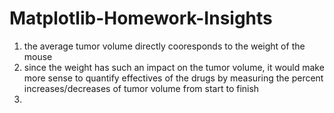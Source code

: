 # Matplotlib-Homework-Insights

1) the average tumor volume directly cooresponds to the weight of the mouse 
2) since the weight has such an impact on the tumor volume, it would make more sense to quantify effectives of the drugs by measuring the percent increases/decreases of tumor volume from start to finish 
3) 
